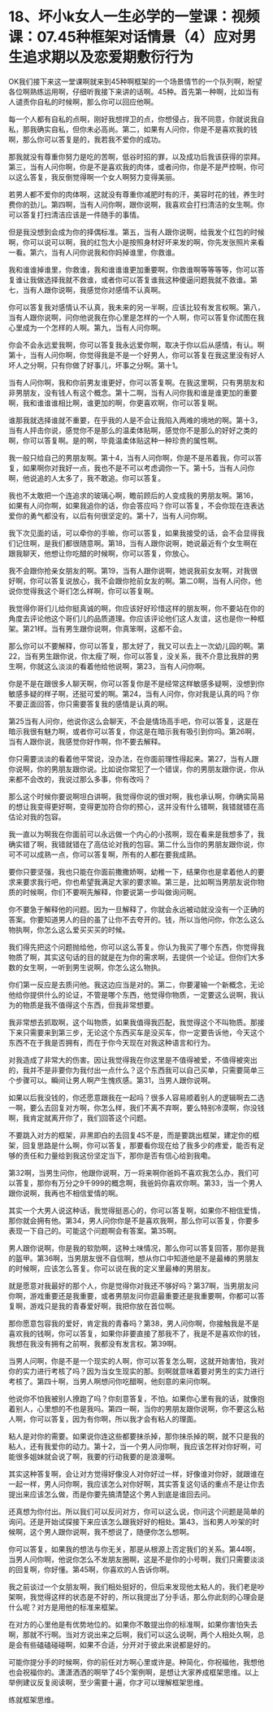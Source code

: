 # 18、坏小k女人一生必学的一堂课：视频课：07.45种框架对话情景（4）应对男生追求期以及恋爱期敷衍行为

OK我们接下来这一堂课啊就来到45种啊框架的一个场景情节的一个队列啊，盼望各位啊熟练运用啊，仔细听我接下来讲的话啊。45种。首先第一种啊，比如当有人谴责你自私的时候啊，那么你可以回应他啊。

每一个人都有自私的点啊，刚好我想捍卫的点，你想侵占，我不同意，你就说我自私，那我确实自私，但你未必高尚。第二，如果有人问你，你是不是喜欢我的钱啊，那么你可以答复是的，我若我不爱你的成功。

那我就没有尊重你努力是吃的苦啊，低谷时招的罪，以及成功后我该获得的崇拜。第三，当有人问你啊，你是不是喜欢我的肉体，或者问你，你是不是严控啊，你可以这么答复，我反倒觉得啊一个女人啊努力变得美丽。

若男人都不爱你的肉体啊，这就没有尊重你减肥时有的汗，美容时花的钱，养生时费你的劲儿。第四啊，当有人问你啊，跟你说啊，我喜欢会打扫清洁的女生啊。你可以答复打扫清洁应该是一件随手的事情。

但是我没想到会成为你的择偶标准。第五，当有人跟你说啊，给我发个红包的时候啊，你可以说可以啊，我的红包大小是按照身材好坏来发的啊，你先发张照片来看一看。第六，当有人问你说我和你妈掉谁里，你救谁。

我和谁谁掉谁里，你救谁，我和谁谁谁更加重要啊，你救谁啊等等等等，你可以答复谁让我做选择我就不救谁，或者你可以答复谁我这种傻逼问题我就不救谁。第七，当有人跟你说啊，我感觉你对感情不认真啊。

你可以答复我对感情认不认真，我未来的另一半啊，应该比较有发言权啊。第八，当有人跟你说啊，问你他说我在你心里是怎样的一个人啊，你可以答复你试图在我心里成为一个怎样的人啊。第九，当有人问你啊。

你会不会永远爱我啊，你可以答复我永远爱你啊，取决于你以后从感情，有认。啊第十，当有人问你啊，你觉得我是不是一个好男人，你可以答复在我这里没有好人坏人之分啊，只有你做了好事儿，坏事之分啊。第十1。

当有人问你啊，我和你前男友谁更好，你可以答复啊。在我这里啊，只有男朋友和非男朋友，没有钱人有这个概念。第十二啊，当有人问你我和谁是谁更加的重要啊，我和谁谁谁相比啊，谁更加的啊，你更喜欢啊，你可以答复啊。

谁那我就选择谁就不重要，在乎我的人是不会让我陷入两难的境地的啊。第十3，当有人抨击你说，感觉你不是那么的温柔体贴啊，感觉你不是那么的好好之类的啊，你可以答复啊。是的啊，毕竟温柔体贴这种一种珍贵的属性啊。

我一般只给自己的男朋友啊。第十4，当有人问你啊，你是不是吊着我，你可以答复，如果啊你对我好一点，我也不是不可以考虑调你一下。第十5，当有人问你啊，他说追的人太多了，我不敢追。你可以答复。

我也不太敢把一个连追求的玻璃心啊，瞻前顾后的人变成我的男朋友啊。第16，如果有人问你啊，如果我追你的话，你会答应吗？你可以答复，不会你现在连表达爱你的勇气都没有，以后有何很坚定的。第十7，当有人问你啊。

我下次见面的话，可以牵你的手嘛，你可以答复，如果我接受的话，会不会显得我们记住啊，是我们都很随意啊。第18，当有人跟你说啊，她说最近有个女生啊在跟我聊天，他想让你吃醋的时候啊，你可以答复，你放心。

我不会跟你抢亲女朋友的啊。第19，当有人跟你说啊，她说我前女友啊，对我很好啊，你可以答复说放心，我不会跟你抢前女友的啊。第二0啊，当有人问你，他说你觉得我这个哥们怎么样啊，你可以答复啊。

我觉得你哥们儿给你挺真诚的啊，你应该好好珍惜这样的朋友啊，你不要站在你的角度去评论他这个哥们儿的品质道理。你应该评论他们这人友谊，这也是你一种框架。第21样。当有男生跟你说啊，你真笨啊，这都不会。

那么你可以不要解释，你可以答复，那太好了，我又可以去上一次幼儿园的啊。第22，当有男生跟你说，你太瘦了啊，你可以答复，没关系，我不介意比我胖的男生啊，你就这么淡淡的看着他给他说啊，第23，当有人问你啊。

你是不是在跟很多人聊天啊，你可以答复你是不是经常这样敏感多疑啊，没想到你敏感多疑的样子啊，还挺可爱的啊。第24，当有人问你，你对我是认真的吗？你不要正面回答，你只需要答复我的感情是认真的啊。

第25当有人问你，他说你这么会聊天，不会是情场高手吧，你可以答复，这是在暗示我很有魅力啊，或者你可以答复，你这是在暗示我有吸引到你吗。第26啊，当有人跟你说，我感觉你好作啊，你不要去解释。

你只需要淡淡的看着他平常说，没办法，在你面前理性得起来。第27，当有人跟你说啊，你的男朋友跟你说。比如说你常犯了一个错误，你的男朋友跟你说，你从来都不会改的，我说过那么多事，你有改吗？

那么这个时候你要说啊坦白讲啊，我觉得你说的很对啊，我也承认啊，你确实简易的想让我变得更好啊，变得更加符合你的预心，这并没有什么错啊，我错就错在高估论对我的包容。

我一直以为啊我在你面前可以永远做一个内心的小孩啊，现在看来是我想多了，我确实错了啊，我错就错在了高估论对我的包容。第二什么当你的男朋友跟你说，你可不可以成熟一点，你可以答复啊，所有的人都在要我成熟。

要你只要坚强，我也只能在你面前撒撒娇啊，幼稚一下，结果你也是拿着他人的要求来要求我行吧，你也希望我满足大家的要求嘛。第三是，比如啊当男朋友说你物质的时候啊，你们不要啊先解释，你要说第一步叫做询问啊。

你不要急于解释他的问题。因为一旦解释了，你就会永远被动就没没有一个正确的答案。你要知道男人的目的虽了让你不去夸开的。钱，所以当他问你，你怎么这么物执啊，你怎么这么爱买买买的时候。

我们得先把这个问题抛给他，你可以这么答复。你认为我买了哪个东西，你觉得我物质了啊，其实这句话的目的就是在为你的需求啊，去提供一个论证。但你们大多数的女生啊，一听到男生说啊，你怎么这么物执。

你们第一反应是去质问他。我这边应当是对的。第二，你要灌输一个新概念，无论他给你提供什么的论证，不管是哪个东西，他觉得你物质，一定要这么说啊，我认为的物质是我不值得这个东西，但我非常想要。

我非常想去抓取啊，这个叫物质，如果我值得我匹配，我觉得这个不叫物质。那接下来只需要来到第三步，无论这个东西买车是没买车，你一定要告诉他，今天这个东西不在于我是否拥有，而在于你今天现在对我这种语言和行为。

对我造成了非常大的伤害。因让我觉得我在你这里是不值得被爱，不值得被突出的，我并不是非要你为我付出一点什么？这个东西我可以自己买单，只需要简单三个步骤可以。瞬间让男人啊产生愧疚感。第31，当男人跟你说啊。

如果以后我没钱的，你还愿意跟我在一起吗？很多人容易顺着别人的逻辑啊去二选一啊，要么去回复对方啊，你怎么样，我们不离不弃啊，要么特别冷漠啊，你没钱啊，我肯定就离开你了，我们回答这个问题。

不要跳入对方的框架，非黑即白的去回复4S不是，而是要跳出框架，建定你的框架，回复思路是什么啊，你可以答复，那要看你现在给了我多少的疼爱，能否有足够的责任和力量给到我这份坚定当下，那你是否有信心给到我嘞。

第32啊，当男生问你，他跟你说啊，万一将来啊你爸妈不喜欢我怎么办，我们可以答复，那你有万分之9千999的概念啊，我爸妈你喜欢你啊。第33，当一个男人跟你说啊，我再也不相信爱情的啊。

其实一个大男人说这种话，我觉得挺恶心的，你可以答复啊，如果你不相信爱情，那你就会拥有他。第34，男人问你你是不是喜欢我啊，那么你可以答复，你要多表现一下自己的。可能这个问题啊会有答案。第35啊。

男人跟你说啊，你是我的软肋啊，这种土味情况，那么你可以答复回答，那你是我的盔甲。第36啊，当男朋友很不自信啊，想从你口中知道他是不是最棒的男朋友的时候啊，应该怎么答复。你可以说在我的定义里最棒的男朋友。

就是愿意对我最好的那个人，你是觉得你对我还不够好吗？第37啊，当男朋友问你啊，游戏重要还是我重要，或者男朋友问你逛最重要还是我重要啊，你都可以答复啊，游戏只是我的青春爱好啊，我把你放在首位啊。

那你愿意包容我的爱好，肯定我的青春吗？第38，男人问你啊，你接触我是不是喜欢我的钱啊，你可以答复，如果你非要直接了那我不了，我是不是喜欢你的钱，我想在我没有拥有之前啊，我都没有发言权。第39啊。

当男人问啊，你是不是一个现实的人啊，你可以答复怎么啊，这就开始害怕，我对你的实力进行考核了吗？因为当女生现实的那。刻啊就意味着要对男生的实力进行考核了。第四十啊，当男人啊想问你吃醋啊，他刻意的来问你啊。

他说你不怕我被别人撩跑了吗？你刻意答复，不怕。如果你心里有我的话，就像抱着别人，心里想的不也是我吗。第四一啊，当你的男朋友跟你说啊，你不要这么粘人啊，你可以答复，因为有你啊，所以我才会有粘人的理面。

粘人是对你的需要。如果说你连这些都要抹杀掉，那你抹杀掉的啊，就不只是我的粘人，还有我爱你的动力。第十2，当一个男人问你啊，我应该怎样对你好啊，可能很多姐妹就会说了啊，我要的行动我要的是浪漫啊。

其实这种答复啊，会让对方觉得好像没人对你好过一样，好像谁对你好，就跟谁在一起一样，男人问你啊，我应该怎么对你好啊，其实答复这句话的重点不是让你去提出来应该怎么做，而是你要先搞清楚这个男人到底是谁回去问。

还真想为你付出。所以我们可以反问对方，你可以这么说，你问这个问题是简单的询问。还是开始试探接下来应该怎么跟我好好的相处。第43，当和男人吵架的时候啊，这个男人跟你说啊，我不想说了，随便你怎么想啊。

你可以答复，如果我的想法与你无关，那是从根源上否定我们的关系。第44啊，当男人问你啊，他说你怎么不发朋友圈啊，这是不是你的小号啊，我们只需要淡淡的回复啊，你好懂。第45啊，你喜欢的人告诉你啊。

我之前谈过一个女朋友啊，我们相处挺好的，但后来发现他太粘人的，我们老是吵架啊，我觉得这样的状态是不好的，所以我提出了分手话，那么你此刻的心理会是什么呢？对方是用他的标准来框架。

在对方的心里他是有优势地位的。如果你不敢提出你的标准啊，如果你害怕失去啊，那就不行啊。当对方说出来之后啊，我们可以这么说啊，两个人相处久啊，总是会有些磕磕碰碰啊，如果不合适，分开对于彼此来说都是好的。

可能你提分手的时候啊，你的前任对方啊心里或许是。种简化，你祝福他，我想他也会祝福你的。潇潇洒洒的啊举了45个案例啊，是想让大家养成框架思维。以上举例建议反复阅读啊，至少需要十遍，你才可以理解框架思维。

练就框架思维。